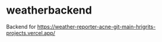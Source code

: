 # weatherbackend


Backend for 
https://weather-reporter-acne-git-main-hrigrits-projects.vercel.app/
